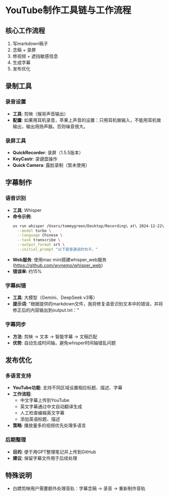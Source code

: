 # YouTube制作工具链与工作流程

## 核心工作流程
1. 写markdown稿子
2. 念稿 + 录屏
3. 修视频 + 遮挡敏感信息
4. 生成字幕
5. 发布优化

## 录制工具

### 录音设置
- **工具**: 剪映（猴哥声音输出）
- **配置**: 如果用耳机录音，苹果上声音的设置：只用耳机做输入，不能用耳机做输出，输出用扬声器。否则噪音很大。

### 录屏工具
- **QuickRecorder**: 录屏（1.5.5版本）
- **KeyCastr**: 录键盘操作
- **Quick Camera**: 露脸录制（暂未使用）

## 字幕制作

### 语音识别
- **工具**: Whisper
- **命令示例**:
  ```bash
  uv run whisper /Users/tommygreen/Desktop/Recording\ at\ 2024-12-22\ 14.09.07 \
    --model turbo \
    --language Chinese \
    --task transcribe \
    --output_format srt \
    --initial_prompt "以下是普通话的句子。"
  ```
- **Web服务**: 使用mac mini搭建whisper_web服务 (https://github.com/wynemo/whisper_web)
- **错误率**: 约15%

### 字幕纠错
- **工具**: 大模型（Gemini、DeepSeek v3等）
- **提示词**: "根据提供的markdown文件，我将修复语音识别文本中的错误，并将修正后的内容输出到output.txt："

### 字幕同步
- **方法**: 剪映 → 文本 → 智能字幕 → 文稿匹配
- **优势**: 自动生成时间轴，避免whisper时间轴错乱问题

## 发布优化

### 多语言支持
- **YouTube功能**: 支持不同区域设置相应标题、描述、字幕
- **工作流程**:
  - 中文字幕上传到YouTube
  - 英文字幕通过中文自动翻译生成
  - 人工检查编辑英文字幕
  - 添加英语标题、描述
- **策略**: 播放量多的视频优先处理多语言

### 后期整理
- **目的**: 便于用GPT整理笔记并上传到GitHub
- **建议**: 保留字幕文件用于后续处理

## 特殊说明
- 白嫖剪映用户需要额外处理音轨：字幕念稿 → 录音 → 重新制作音轨
